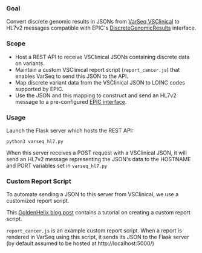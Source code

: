 ### Goal

Convert discrete genomic results in JSONs from [VarSeq VSClinical](https://www.goldenhelix.com/blog/versatile-ngs-exports-with-vsclinicals-custom-scripts/) to HL7v2 messages compatible with EPIC's [DiscreteGenomicResults](https://open.epic.com/Interface/HL7v2#DiscreteGenomicResults) interface.

### Scope

- Host a REST API to receive VSClinical JSONs containing discrete data on variants.
- Maintain a custom VSClinical report script (`report_cancer.js`) that enables VarSeq to send this JSON to the API.
- Map discrete variant data from the VSClinical JSON to LOINC codes supported by EPIC.
- Use the JSON and this mapping to construct and send an HL7v2 message to a pre-configured [EPIC interface](https://open.epic.com/Interface/HL7v2).

### Usage
Launch the Flask server which hosts the REST API:

`python3 varseq_hl7.py`

When this server receives a POST request with a VSClinical JSON, it will send an HL7v2 message representing the JSON's data to the HOSTNAME and PORT variables set in `varseq_hl7.py`

### Custom Report Script
To automate sending a JSON to this server from VSClinical, we use a customized report script.

This [GoldenHelix blog post](https://www.goldenhelix.com/blog/customizing-vsclinical-reports-with-new-output-types/) contains a tutorial on creating a custom report script.

`report_cancer.js` is an example custom report script. When a report is rendered in VarSeq using this script, it sends its JSON to the Flask server (by default assumed to be hosted at http://localhost:5000/)